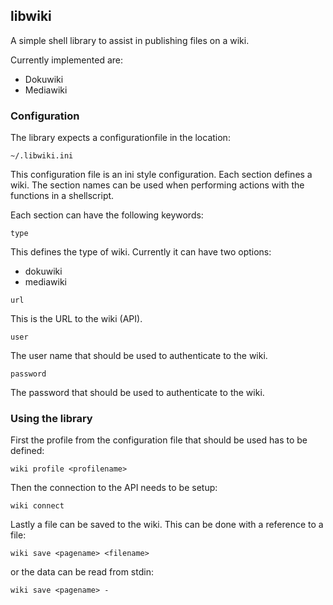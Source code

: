 ## libwiki

A simple shell library to assist in publishing files on a wiki.

Currently implemented are:
* Dokuwiki
* Mediawiki

### Configuration

The library expects a configurationfile in the location:

```~/.libwiki.ini```

This configuration file is an ini style configuration. Each section defines
a wiki. The section names can be used when performing actions with the functions
in a shellscript.

Each section can have the following keywords:

```type```

This defines the type of wiki. Currently it can have two options:
* dokuwiki
* mediawiki

```url```

This is the URL to the wiki (API).

```user```

The user name that should be used to authenticate to the wiki.

```password```

The password that should be used to authenticate to the wiki.

### Using the library

First the profile from the configuration file that should be used has to be defined:

```wiki profile <profilename>```

Then the connection to the API needs to be setup:

```wiki connect```

Lastly a file can be saved to the wiki. This can be done with a reference to a
file:

```wiki save <pagename> <filename>```

or the data can be read from stdin:

```wiki save <pagename> -```


